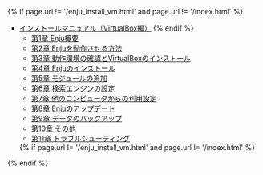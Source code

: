 {% if page.url != '/enju_install_vm.html' and page.url != '/index.html' %}
<ul class="toc">
<li><a href="enju_install_vm.html">インストールマニュアル（VirtualBox編）</a>
{% endif %}
<ul>
<li><a {% if page.url == '/enju_install_vm_1.html' %} class="active" {% endif %} href="enju_install_vm_1.html">第1章 Enju概要</a></li>
<li><a {% if page.url == '/enju_install_vm_2.html' %} class="active" {% endif %} href="enju_install_vm_2.html">第2章 Enjuを動作させる方法</a></li>
<li><a {% if page.url == '/enju_install_vm_3.html' %} class="active" {% endif %} href="enju_install_vm_3.html">第3章 動作環境の確認とVirtualBoxのインストール</a></li>
<li><a {% if page.url == '/enju_install_vm_4.html' %} class="active" {% endif %} href="enju_install_vm_4.html">第4章 Enjuのインストール</a></li>
<li><a {% if page.url == '/enju_install_vm_5.html' %} class="active" {% endif %} href="enju_install_vm_5.html">第5章 モジュールの追加</a></li>
<li><a {% if page.url == '/enju_install_vm_6.html' %} class="active" {% endif %} href="enju_install_vm_6.html">第6章 検索エンジンの設定</a></li>
<li><a {% if page.url == '/enju_install_vm_7.html' %} class="active" {% endif %} href="enju_install_vm_7.html">第7章 他のコンピュータからの利用設定</a></li>
<li><a {% if page.url == '/enju_install_vm_8.html' %} class="active" {% endif %} href="enju_install_vm_8.html">第8章 Enjuのアップデート</a></li>
<li><a {% if page.url == '/enju_install_vm_9.html' %} class="active" {% endif %} href="enju_install_vm_9.html">第9章 データのバックアップ</a></li>
<li><a {% if page.url == '/enju_install_vm_10.html' %} class="active" {% endif %} href="enju_install_vm_10.html">第10章 その他</a></li>
<li><a {% if page.url == '/enju_install_vm_11.html' %} class="active" {% endif %} href="enju_install_vm_11.html">第11章 トラブルシューティング</a></li>
</ul>
{% if page.url != '/enju_install_vm.html' and page.url != '/index.html' %}
</li>
</ul>
{% endif %}
